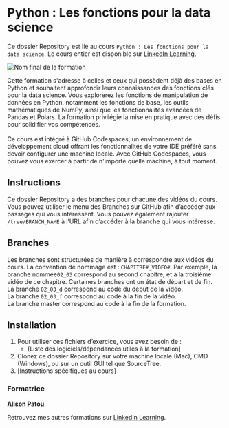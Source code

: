 #  Python : Les fonctions pour la data science

Ce dossier Repository est lié au cours `Python : Les fonctions pour la data science`. Le cours entier est disponible sur [LinkedIn Learning][lil-course-url].

![Nom final de la formation][lil-thumbnail-url] 

Cette formation s'adresse à celles et ceux qui possèdent déjà des bases en Python et souhaitent approfondir leurs connaissances des fonctions clés pour la data science. Vous explorerez les fonctions de manipulation de données en Python, notamment les fonctions de base, les outils mathématiques de NumPy, ainsi que les fonctionnalités avancées de Pandas et Polars. La formation privilégie la mise en pratique avec des défis pour solidifier vos compétences. </br></br> Ce cours est intégré à GitHub Codespaces, un environnement de développement cloud offrant les fonctionnalités de votre IDE préféré sans devoir configurer une machine locale. Avec GitHub Codespaces, vous pouvez vous exercer à partir de n'importe quelle machine, à tout moment. 		

## Instructions

Ce dossier Repository a des branches pour chacune des vidéos du cours. Vous pouvez utiliser le menu des Branches sur GitHub afin d’accéder aux passages qui vous intéressent. Vous pouvez également rajouter `/tree/BRANCH_NAME` à l’URL afin d’accéder à la branche qui vous intéresse. 

## Branches

Les branches sont structurées de manière à correspondre aux vidéos du cours. La convention de nommage est : `CHAPITRE#_VIDEO#`. Par exemple, la branche nommée`02_03` correspond au second chapitre, et à la troisième vidéo de ce chapitre. Certaines branches ont un état de départ et de fin.  
La branche `02_03_d` correspond au code du début de la vidéo.  
La branche `02_03_f` correspond au code à la fin de la vidéo.  
La branche master correspond au code à la fin de la formation. 

## Installation

1. Pour utiliser ces fichiers d’exercice, vous avez besoin de : 
   - [Liste des logiciels/dépendances utiles à la formation] 
2. Clonez ce dossier Repository sur votre machine locale (Mac), CMD (Windows), ou sur un outil GUI tel que SourceTree. 
3. [Instructions spécifiques au cours] 


### Formatrice

**Alison Patou** 

 Retrouvez mes autres formations sur [LinkedIn Learning][lil-URL-trainer].

[0]: # (Replace these placeholder URLs with actual course URLs)
[lil-course-url]: https://www.linkedin.com
[lil-thumbnail-url]: https:
[lil-URL-trainer]: https://www.linkedin.com/learning/instructors/alison-patou

[1]: # (End of FR-Instruction ###############################################################################################)

